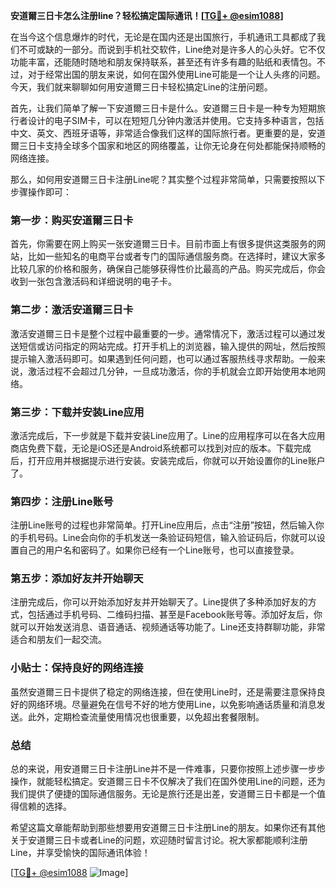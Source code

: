 **安道爾三日卡怎么注册line？轻松搞定国际通讯！[[TG💪+ @esim1088](https://t.me/s/esim1088)]**

在当今这个信息爆炸的时代，无论是在国内还是出国旅行，手机通讯工具都成了我们不可或缺的一部分。而说到手机社交软件，Line绝对是许多人的心头好。它不仅功能丰富，还能随时随地和朋友保持联系，甚至还有许多有趣的贴纸和表情包。不过，对于经常出国的朋友来说，如何在国外使用Line可能是一个让人头疼的问题。今天，我们就来聊聊如何用安道爾三日卡轻松搞定Line的注册问题。

首先，让我们简单了解一下安道爾三日卡是什么。安道爾三日卡是一种专为短期旅行者设计的电子SIM卡，可以在短短几分钟内激活并使用。它支持多种语言，包括中文、英文、西班牙语等，非常适合像我们这样的国际旅行者。更重要的是，安道爾三日卡支持全球多个国家和地区的网络覆盖，让你无论身在何处都能保持顺畅的网络连接。

那么，如何用安道爾三日卡注册Line呢？其实整个过程非常简单，只需要按照以下步骤操作即可：

### 第一步：购买安道爾三日卡

首先，你需要在网上购买一张安道爾三日卡。目前市面上有很多提供这类服务的网站，比如一些知名的电商平台或者专门的国际通信服务商。在选择时，建议大家多比较几家的价格和服务，确保自己能够获得性价比最高的产品。购买完成后，你会收到一张包含激活码和详细说明的电子卡。

### 第二步：激活安道爾三日卡

激活安道爾三日卡是整个过程中最重要的一步。通常情况下，激活过程可以通过发送短信或访问指定的网站完成。打开手机上的浏览器，输入提供的网址，然后按照提示输入激活码即可。如果遇到任何问题，也可以通过客服热线寻求帮助。一般来说，激活过程不会超过几分钟，一旦成功激活，你的手机就会立即开始使用本地网络。

### 第三步：下载并安装Line应用

激活完成后，下一步就是下载并安装Line应用了。Line的应用程序可以在各大应用商店免费下载，无论是iOS还是Android系统都可以找到对应的版本。下载完成后，打开应用并根据提示进行安装。安装完成后，你就可以开始设置你的Line账户了。

### 第四步：注册Line账号

注册Line账号的过程也非常简单。打开Line应用后，点击“注册”按钮，然后输入你的手机号码。Line会向你的手机发送一条验证码短信，输入验证码后，你就可以设置自己的用户名和密码了。如果你已经有一个Line账号，也可以直接登录。

### 第五步：添加好友并开始聊天

注册完成后，你可以开始添加好友并开始聊天了。Line提供了多种添加好友的方式，包括通过手机号码、二维码扫描、甚至是Facebook账号等。添加好友后，你就可以开始发送消息、语音通话、视频通话等功能了。Line还支持群聊功能，非常适合和朋友们一起交流。

### 小贴士：保持良好的网络连接

虽然安道爾三日卡提供了稳定的网络连接，但在使用Line时，还是需要注意保持良好的网络环境。尽量避免在信号不好的地方使用Line，以免影响通话质量和消息发送。此外，定期检查流量使用情况也很重要，以免超出套餐限制。

### 总结

总的来说，用安道爾三日卡注册Line并不是一件难事，只要你按照上述步骤一步步操作，就能轻松搞定。安道爾三日卡不仅解决了我们在国外使用Line的问题，还为我们提供了便捷的国际通信服务。无论是旅行还是出差，安道爾三日卡都是一个值得信赖的选择。

希望这篇文章能帮助到那些想要用安道爾三日卡注册Line的朋友。如果你还有其他关于安道爾三日卡或者Line的问题，欢迎随时留言讨论。祝大家都能顺利注册Line，并享受愉快的国际通讯体验！

[[TG💪+ @esim1088](https://t.me/s/esim1088) ![Image](https://i.postimg.cc/4NQfJmqS/Snipaste-2025-05-13-00-14-12.png)]